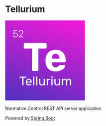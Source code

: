 # Tellurium

![Tellurium](src/main/resources/tellurium.svg)

Normative Control REST API server application

Powered by [Spring Boot](https://spring.io/)